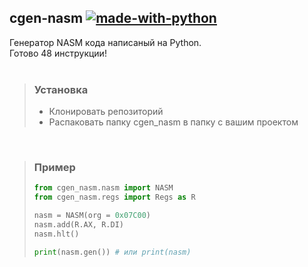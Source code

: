 ## cgen-nasm [![made-with-python](https://img.shields.io/badge/Made%20with-Python-1f425f.svg)](https://www.python.org/)
 Генератор NASM кода написаный на Python.<br>
 Готово 48 инструкции!<br>
 <br>

> ### Установка
> * Клонировать репозиторий
> * Распаковать папку cgen_nasm в папку с вашим проектом
<br>

> ### Пример
> ```python
> from cgen_nasm.nasm import NASM
> from cgen_nasm.regs import Regs as R
>
> nasm = NASM(org = 0x07C00)
> nasm.add(R.AX, R.DI)
> nasm.hlt()
>
> print(nasm.gen()) # или print(nasm)
> ```
